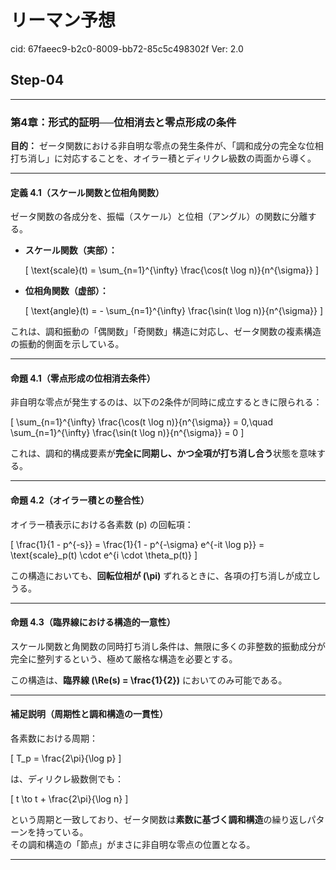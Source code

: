 # リーマン予想

cid: 67faeec9-b2c0-8009-bb72-85c5c498302f
Ver: 2.0

## Step-04

---

### 第4章：形式的証明──位相消去と零点形成の条件  

**目的：** ゼータ関数における非自明な零点の発生条件が、「調和成分の完全な位相打ち消し」に対応することを、オイラー積とディリクレ級数の両面から導く。

---

#### 定義 4.1（スケール関数と位相角関数）

ゼータ関数の各成分を、振幅（スケール）と位相（アングル）の関数に分離する。

- **スケール関数（実部）：**

  \[
  \text{scale}(t) = \sum_{n=1}^{\infty} \frac{\cos(t \log n)}{n^{\sigma}}
  \]

- **位相角関数（虚部）：**

  \[
  \text{angle}(t) = - \sum_{n=1}^{\infty} \frac{\sin(t \log n)}{n^{\sigma}}
  \]

これは、調和振動の「偶関数」「奇関数」構造に対応し、ゼータ関数の複素構造の振動的側面を示している。

---

#### 命題 4.1（零点形成の位相消去条件）

非自明な零点が発生するのは、以下の2条件が同時に成立するときに限られる：

\[
\sum_{n=1}^{\infty} \frac{\cos(t \log n)}{n^{\sigma}} = 0,\quad
\sum_{n=1}^{\infty} \frac{\sin(t \log n)}{n^{\sigma}} = 0
\]

これは、調和的構成要素が**完全に同期し、かつ全項が打ち消し合う**状態を意味する。

---

#### 命題 4.2（オイラー積との整合性）

オイラー積表示における各素数 \(p\) の回転項：

\[
\frac{1}{1 - p^{-s}} = \frac{1}{1 - p^{-\sigma} e^{-it \log p}} = \text{scale}_p(t) \cdot e^{i \cdot \theta_p(t)}
\]

この構造においても、**回転位相が \(\pi\)** ずれるときに、各項の打ち消しが成立しうる。

---

#### 命題 4.3（臨界線における構造的一意性）

スケール関数と角関数の同時打ち消し条件は、無限に多くの非整数的振動成分が完全に整列するという、極めて厳格な構造を必要とする。

この構造は、**臨界線 \(\Re(s) = \frac{1}{2}\)** においてのみ可能である。

---

#### 補足説明（周期性と調和構造の一貫性）

各素数における周期：

\[
T_p = \frac{2\pi}{\log p}
\]

は、ディリクレ級数側でも：

\[
t \to t + \frac{2\pi}{\log n}
\]

という周期と一致しており、ゼータ関数は**素数に基づく調和構造**の繰り返しパターンを持っている。  
その調和構造の「節点」がまさに非自明な零点の位置となる。

---
